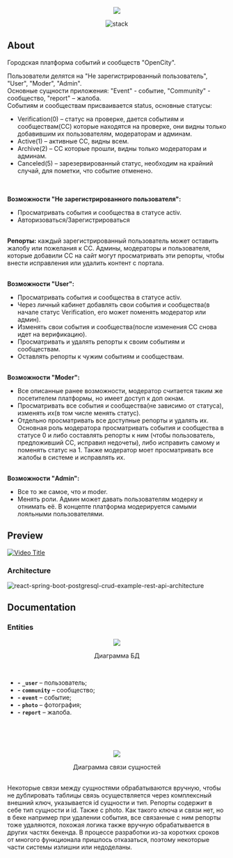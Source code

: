 
<p align="center">
  <img src="https://github.com/user-attachments/assets/027881bb-cf20-4cf8-ad0c-3d3ef68acbd5"/>
</p>
<p align="center">
  <img src="https://img.shields.io/badge/stack-Java%2BReact%2BPostgreSQL-informational" alt="stack"/>
</p>

## About

Городская платформа событий и сообществ "OpenCity".

Пользователи делятся  на "Не зарегистрированный пользователь", "User", "Moder", "Admin".<br />
Основные сущности приложения: "Event" - событие, "Community" - сообщество, "report" – жалоба.<br />
Событиям и сообществам присваивается status, основные статусы:

- Verification(0) – статус на проверке, дается событиям и сообществам(СС) которые находятся на проверке, они видны только добавившим их пользователям, модераторам и админам.<br />
- Active(1) – активные СС, видны всем.<br />
- Archive(2) – СС которые прошли, видны только модераторам и админам.<br />
- Canceled(5) – зарезервированный статус, необходим на крайний случай, для пометки, что событие отменено.
<br /><br /><br />

**Возможности "Не зарегистрированного пользователя":**
- Просматривать события и сообщества в статусе activ.
- Авторизоваться/Зарегистрироваться


<br /> **Репорты:**
каждый зарегистрированный пользователь может оставить жалобу или пожелания к СС. Админы, модераторы и пользователя, которые добавили СС на сайт могут просматривать эти репорты, чтобы внести исправления или удалить контент с портала.  

<br />**Возможности "User":**
- Просматривать события и сообщества в статусе activ.
- Через личный кабинет добавлять свои события и сообщества(в начале статус Verification, его может поменять модератор или админ).
- Изменять свои события и сообщества(после изменения СС снова идет на верификацию).
- Просматривать и удалять репорты к своим событиям и сообществам.
- Оставлять репорты к чужим событиям и сообществам.

<br />**Возможности "Moder":**
- Все описанные ранее возможности, модератор считается таким же посетителем платформы, но имеет доступ к доп окнам.
- Просматривать все события и сообщества(не зависимо от статуса), изменять их(в том числе менять статус).
- Отдельно просматривать все доступные репорты и удалять их.
Основная роль модератора просматривать события и сообщества в статусе 0 и либо составлять репорты к ним (чтобы пользователь, предложивший СС, исправил недочеты), либо исправить самому и поменять статус на 1. 
Также модератор моет просматривать все жалобы в системе и исправлять их.

<br />**Возможности "Admin":**
- Все то же самое, что и moder.
- Менять роли.
Админ может давать пользователям модерку и отнимать её. В концепте платформа модерируется самыми лояльными пользователями.

## Preview
[![Video Title](https://img.youtube.com/vi/2IBjLs5Y9i0/0.jpg)](https://www.youtube.com/watch?v=2IBjLs5Y9i0)

### Architecture
![react-spring-boot-postgresql-crud-example-rest-api-architecture](https://github.com/ITsyuryupa/Booking/assets/31932916/a81a6e0f-f876-428b-893c-33ffaf66df70)

## Documentation

### Entities
<p align="center">
  <img src="https://github.com/user-attachments/assets/b2e741d1-f8b5-4712-9e5c-951ca1d46be0"/>
</p>
<p align="center">
  Диаграмма БД
</p><br />

- **-** **`_user`** – пользователь;
- **-** **`сommunity`** – сообщество;
- **-** **`event`** – событие;
- **-** **`photo`** – фотография;
- **-** **`report`** – жалоба.
<br />
<br />
<br />
<p align="center">
  <img src="https://github.com/user-attachments/assets/f9c6e30c-1cfd-4e6d-b6f7-5f01d6231fdc"/>
</p>
<p align="center">
  Диаграмма связи сущностей
</p> <br />
Некоторые связи между сущностями обрабатываются вручную, чтобы не дублировать таблицы связь осуществляется через комплексный внешний ключ, указывается id сущности и тип.
Репорты содержит в себе тип сущности и id. Также c photo. Как такого ключа и связи нет, но в беке например при удалении события, все связанные с ним репорты тоже удаляются, похожая логика также вручную обрабатывается в других частях бекенда.
В процессе разработки из-за коротких сроков от многого функционала пришлось отказаться, поэтому некоторые части системы излишни или недоделаны.
